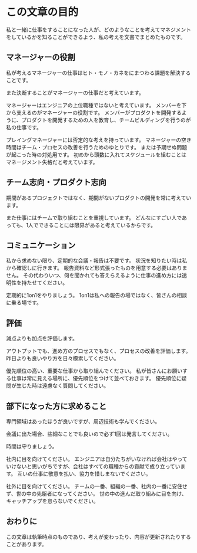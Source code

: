 # この文章の目的

私と一緒に仕事をすることになった人が、どのようなことを考えてマネジメントをしているかを知ることができるよう、私の考えを文書でまとめたものです。

## マネージャーの役割

私が考えるマネージャーの仕事はヒト・モノ・カネをにまつわる課題を解決することです。

また決断することがマネージャーの仕事だと考えています。

マネージャーはエンジニアの上位職種ではないと考えています。
メンバーを下から支えるのがマネージャーの役割です。
メンバーがプロダクトを開発するように、プロダクトを開発するための人を教育し、チームビルディングを行うのが私の仕事です。

プレイングマネージャーには否定的な考えを持っています。
マネージャーの空き時間はチーム・プロセスの改善を行うためのゆとりです。
または予期せぬ問題が起こった時の対処用です。
初めから頭数に入れてスケジュールを組むことはマネージメント失格だと考えています。

## チーム志向・プロダクト志向

期間があるプロジェクトではなく、期間がないプロダクトの開発を常に考えています。

また仕事にはチームで取り組むことを重視しています。
どんなにすごい人であっても、1人でできることには限界があると考えているからです。

## コミュニケーション

私から求めない限り、定期的な会議・報告は不要です。
状況を知りたい時は私から確認しに行きます。
報告資料など形式張ったものを用意する必要はありません。
その代わりいつ、何を聞かれても答えらえるように仕事の進め方には透明性を持たせてください。

定期的に1on1をやりましょう。
1on1は私への報告の場ではなく、皆さんの相談に乗る場です。

## 評価

減点よりも加点を評価します。

アウトプットでも、進め方のプロセスでもなく、プロセスの改善を評価します。
昨日よりも良いやり方を日々模索してください。

優先順位の高い、重要な仕事から取り組んでください。
私が皆さんにお願いする仕事は常に見える場所に、優先順位をつけて並べておきます。
優先順位に疑問が生じた時は遠慮なく質問してください。

## 部下になった方に求めること

専門領域はあったほうが良いですが、周辺技術も学んでください。

会議に出た場合、些細なことでも良いので必ず1回は発言してください。

時間は守りましょう。

社内に目を向けてください。
エンジニアは自分たちがいなければ会社はやっていけないと思いがちですが、会社はすべての職種からの貢献で成り立っています。
互いの仕事に敬意を払い、協力を惜しまないでください。

社外に目を向けてください。
チームの一番、組織の一番、社内の一番に安住せず、世の中の先駆者になってください。
世の中の進んだ取り組みに目を向け、キャッチアップを怠らないでください。

## おわりに

この文章は執筆時点のものであり、考えが変わったり、内容が更新されたりすることがあります。
